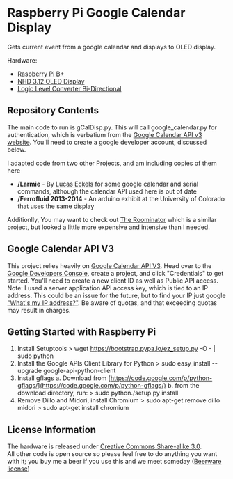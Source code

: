 Raspberry Pi Google Calendar Display
====================================

Gets current event from a google calendar and displays to OLED display.

Hardware:
* [Raspberry Pi B+](https://www.sparkfun.com/products/12994/)
* [NHD 3.12 OLED Display](http://www.digikey.com/product-detail/en/NHD-3.12-25664UMY3/NHD-3.12-25664UMY3-ND/3712528)
* [Logic Level Converter Bi-Directional](https://www.sparkfun.com/products/12009)

Repository Contents
-------------------

The main code to run is gCalDisp.py.  This will call google_calendar.py for authentication, which is verbatium from the [Google Calendar API v3 website](https://developers.google.com/google-apps/calendar/instantiate).  You'll need to create a google developer account, discussed below.


I adapted code from two other Projects, and am including copies of them here
* **/Larmie** - By [Lucas Eckels](http://blog.lucaseckels.com/2009/03/02/larmie-the-arduino-alarm-scheduler/) for some google calendar and serial commands, although the calendar API used here is out of date
* **/Ferrofluid 2013-2014** - An arduino exhibit at the University of Colorado that uses the same display

Additionlly, You may want to check out [The Roominator](https://github.com/bryanduxbury/roominator) which is a similar project, but looked a little more expensive and intensive than I needed.

Google Calendar API V3
----------------------

This project relies heavily on [Google Calendar API V3](https://developers.google.com/google-apps/calendar/).  Head over to the [Google Developers Console](https://console.developers.google.com/project), create a project, and click "Credentials" to get started.  You'll need to create a new client ID as well as Public API access.  Note: I used a server application API access key, which is tied to an IP address.  This could be an issue for the future, but to find your IP just google ["What's my IP address?"](https://www.google.com/search?q=whats+my+ip+address).  Be aware of quotas, and that exceeding quotas may result in charges.  

Getting Started with Raspberry Pi
---------------------------------

1.  Install Setuptools
          > wget https://bootstrap.pypa.io/ez_setup.py -O - | sudo python
2.  Install the Google APIs Client Library for Python
          > sudo easy_install --upgrade google-api-python-client
3.  Install gflags
    a.  Download from [https://code.google.com/p/python-gflags/](https://code.google.com/p/python-gflags/)
    b.  from the download directory, run: 
          > sudo python./setup.py install
4.  Remove Dillo and Midori, install Chromium
          > sudo apt-get remove dillo midori
          > sudo apt-get install chromium

License Information
-------------------

The hardware is released under [Creative Commons Share-alike 3.0](http://creativecommons.org/licenses/by-sa/3.0/).  
All other code is open source so please feel free to do anything you want with it; you buy me a beer if you use this and we meet someday ([Beerware license](http://en.wikipedia.org/wiki/Beerware))
